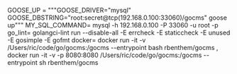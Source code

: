 GOOSE_UP = """GOOSE_DRIVER="mysql" GOOSE_DBSTRING="root:secret@tcp(192.168.0.100:33060)/gocms" goose up"""
MY_SQL_COMMAND= mysql -h 192.168.0.100 -P 33060 -u root -p
go_lint= golangci-lint run --disable-all -E errcheck -E staticcheck -E unused -E gosimple -E gofmt
docker= docker run -it -v /Users/ric/code/go/gocms:/gocms --entrypoint bash rbenthem/gocms ,
docker run -it -v -p 8080:8080  /Users/ric/code/go/gocms:/gocms --entrypoint sh rbenthem/gocms